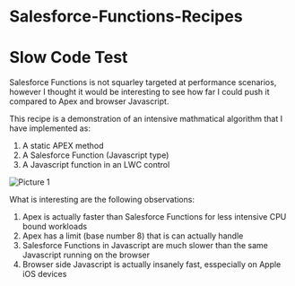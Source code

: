 # Salesforce-Functions-Recipes

# Slow Code Test

Salesforce Functions is not squarley targeted at performance scenarios, however I thought it would be interesting to see how far I could push it compared to Apex and browser Javascript.

This recipe is a demonstration of an intensive mathmatical algorithm that I have implemented as:

1. A static APEX method
2. A Salesforce Function (Javascript type)
3. A Javascript function in an LWC control

![Picture 1](https://user-images.githubusercontent.com/41508645/143961229-0aabdbe8-aa9b-43d7-94ce-e3e3771d7e0f.png)


What is interesting are the following observations:

1. Apex is actually faster than Salesforce Functions for less intensive CPU bound workloads
2. Apex has a limit (base number 8) that is can actually handle
3. Salesforce Functions in Javascript are much slower than the same Javascript running on the browser
4. Browser side Javascript is actually insanely fast, esspecially on Apple iOS devices
